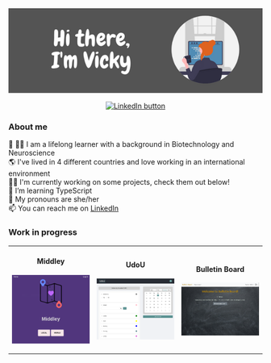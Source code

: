 <div align="center">
  <img alt="Hi there, I'm Vicky" src="./github_banner.png"/>
  <p>
  <a href="https://www.linkedin.com/in/vicfb/">
    <img alt="LinkedIn button" src="https://img.shields.io/badge/LinkedIn-white?logo=linkedin&logoColor=black"/>
  </a>
  </p>
</div>

### About me   

:brain: :woman_scientist: I am a lifelong learner with a background in Biotechnology and Neuroscience  
:earth_americas: I've lived in 4 different countries and love working in an international environment  
:woman_technologist: I'm currently working on some projects, check them out below!  
🌱 I’m learning TypeScript  
💬 My pronouns are she/her  
📫 You can reach me on [LinkedIn](https://www.linkedin.com/in/vicfb/)

### Work in progress

<table>
<tr width="100%">
<td align="center" width="30%">

#### Middley
[<img src="./middley.png">](https://middley.vercel.app/)

</td>

<td align="center" width="30%">

#### UdoU
[<img src="./udou.png">](https://udou.herokuapp.com/)

</td>
<td align="center" width="30%">

#### Bulletin Board
[<img src="./bulletin_board.png">](https://zxdvucjami.eu09.qoddiapp.com/)

</td>
</tr>
</table>
